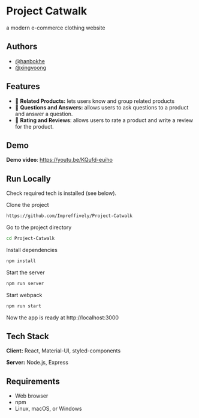 # Project Catwalk
a modern e-commerce clothing website

## Authors
- [@hanbokhe](https://github.com/hanbokhe)
- [@xingvoong](https://github.com/xingvoong)

## Features
- 👗 **Related Products:** lets users know and group related products
- 👔 **Questions and Answers:** allows users to ask questions to a product and answer a question.
- 👖 **Rating and Reviews**: allows users to rate a product and write a review for the product.

## Demo
**Demo video**: https://youtu.be/KQufd-euiho
## Run Locally
Check required tech is installed (see below).

Clone the project
```bash
https://github.com/Impreffively/Project-Catwalk
```
Go to the project directory
```bash
cd Project-Catwalk
```
Install dependencies
```bash
npm install
```
Start the server
```bash
npm run server
```
Start webpack
```bash
npm run start
```

Now the app is ready at http://localhost:3000

## Tech Stack
**Client:** React, Material-UI, styled-components

**Server:** Node.js, Express

## Requirements
- Web browser
- npm
- Linux, macOS, or Windows